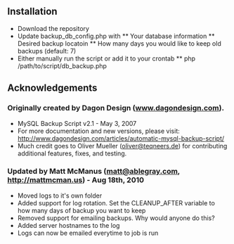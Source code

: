 ## Installation

* Download the repository
* Update backup_db_config.php with 
** Your database information
** Desired backup locatoin
** How many days you would like to keep old backups (default: 7)
* Either manually run the script or add it to your crontab
** php /path/to/script/db_backup.php

## Acknowledgements  

### Originally created by Dagon Design (www.dagondesign.com).

* MySQL Backup Script v2.1 - May 3, 2007
* For more documentation and new versions, please visit: http://www.dagondesign.com/articles/automatic-mysql-backup-script/
* Much credit goes to Oliver Mueller (oliver@teqneers.de) for contributing additional features, fixes, and testing.

### Updated by Matt McManus (matt@ablegray.com, http://mattmcman.us) - Aug 18th, 2010

* Moved logs to it's own folder
* Added support for log rotation. Set the CLEANUP_AFTER variable to how many days of backup you want to keep
* Removed support for emailing backups. Why would anyone do this?
* Added server hostnames to the log
* Logs can now be emailed everytime to job is run
